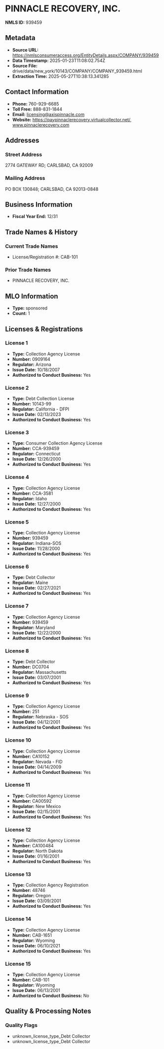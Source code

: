 # PINNACLE RECOVERY, INC.

**NMLS ID:** 939459

## Metadata
- **Source URL:** https://nmlsconsumeraccess.org/EntityDetails.aspx/COMPANY/939459
- **Data Timestamp:** 2025-01-23T11:08:02.754Z
- **Source File:** drive/data/new_york/10143/COMPANY/COMPANY_939459.html
- **Extraction Time:** 2025-05-27T10:38:13.341285

## Contact Information
- **Phone:** 760-929-6685
- **Toll Free:** 888-831-1844
- **Email:** licensing@axispinnacle.com
- **Website:** https://paypinnaclerecovery.virtualcollector.net/, www.pinnaclerecovery.com

## Addresses
### Street Address
2774 GATEWAY RD; CARLSBAD, CA 92009

### Mailing Address
PO BOX 130848; CARLSBAD, CA 92013-0848

## Business Information
- **Fiscal Year End:** 12/31

## Trade Names & History
### Current Trade Names
- License/Registration #: CAB-101

### Prior Trade Names
- PINNACLE RECOVERY, INC.

## MLO Information
- **Type:** sponsored
- **Count:** 1

## Licenses & Registrations

### License 1
- **Type:** Collection Agency License
- **Number:** 0909164
- **Regulator:** Arizona
- **Issue Date:** 10/18/2007
- **Authorized to Conduct Business:** Yes

### License 2
- **Type:** Debt Collection License
- **Number:** 10143-99
- **Regulator:** California - DFPI
- **Issue Date:** 02/13/2023
- **Authorized to Conduct Business:** Yes

### License 3
- **Type:** Consumer Collection Agency License
- **Number:** CCA-939459
- **Regulator:** Connecticut
- **Issue Date:** 12/26/2000
- **Authorized to Conduct Business:** Yes

### License 4
- **Type:** Collection Agency License
- **Number:** CCA-3581
- **Regulator:** Idaho
- **Issue Date:** 12/27/2000
- **Authorized to Conduct Business:** Yes

### License 5
- **Type:** Collection Agency License
- **Number:** 939459
- **Regulator:** Indiana-SOS
- **Issue Date:** 11/28/2000
- **Authorized to Conduct Business:** Yes

### License 6
- **Type:** Debt Collector
- **Regulator:** Maine
- **Issue Date:** 02/27/2021
- **Authorized to Conduct Business:** Yes

### License 7
- **Type:** Collection Agency License
- **Number:** 939459
- **Regulator:** Maryland
- **Issue Date:** 12/22/2000
- **Authorized to Conduct Business:** Yes

### License 8
- **Type:** Debt Collector
- **Number:** DC0704
- **Regulator:** Massachusetts
- **Issue Date:** 03/07/2001
- **Authorized to Conduct Business:** Yes

### License 9
- **Type:** Collection Agency License
- **Number:** 251
- **Regulator:** Nebraska - SOS
- **Issue Date:** 04/12/2001
- **Authorized to Conduct Business:** Yes

### License 10
- **Type:** Collection Agency License
- **Number:** CA10152
- **Regulator:** Nevada - FID
- **Issue Date:** 04/14/2009
- **Authorized to Conduct Business:** Yes

### License 11
- **Type:** Collection Agency License
- **Number:** CA00592
- **Regulator:** New Mexico
- **Issue Date:** 02/15/2001
- **Authorized to Conduct Business:** Yes

### License 12
- **Type:** Collection Agency License
- **Number:** CA100484
- **Regulator:** North Dakota
- **Issue Date:** 01/16/2001
- **Authorized to Conduct Business:** Yes

### License 13
- **Type:** Collection Agency Registration
- **Number:** 48746
- **Regulator:** Oregon
- **Issue Date:** 03/09/2001
- **Authorized to Conduct Business:** Yes

### License 14
- **Type:** Collection Agency License
- **Number:** CAB-1651
- **Regulator:** Wyoming
- **Issue Date:** 06/10/2021
- **Authorized to Conduct Business:** Yes

### License 15
- **Type:** Collection Agency License
- **Number:** CAB-101
- **Regulator:** Wyoming
- **Issue Date:** 06/13/2001
- **Authorized to Conduct Business:** No

## Quality & Processing Notes
### Quality Flags
- unknown_license_type_Debt Collector
- unknown_license_type_Debt Collector
